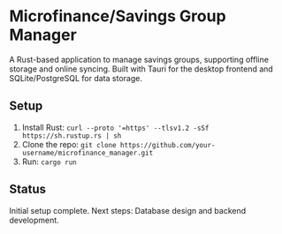 # Microfinance/Savings Group Manager

A Rust-based application to manage savings groups, supporting offline storage and online syncing. Built with Tauri for the desktop frontend and SQLite/PostgreSQL for data storage.

## Setup
1. Install Rust: `curl --proto '=https' --tlsv1.2 -sSf https://sh.rustup.rs | sh`
2. Clone the repo: `git clone https://github.com/your-username/microfinance_manager.git`
3. Run: `cargo run`

## Status
Initial setup complete. Next steps: Database design and backend development.

